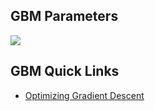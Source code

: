 ## GBM Parameters ##
![](https://github.com/Avkash/mldl/blob/master/algos/gbm.png?raw=true)

## GBM Quick Links ##

 - [Optimizing Gradient Descent](http://sebastianruder.com/optimizing-gradient-descent/index.html?url_type=39&object_type=webpage&pos=1)
